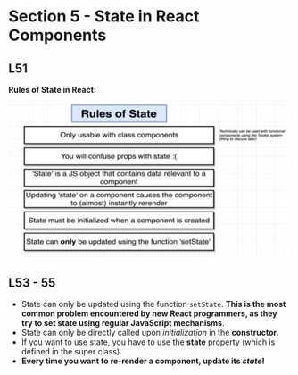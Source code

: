 # Section 5 - State in React Components

## L51

**Rules of State in React:**


![Rules of State](./rules-of-state.PNG)


## L53 - 55

* State can only be updated using the function `setState`. **This is the most common problem encountered by new React programmers, as they try to set state using regular JavaScript mechanisms**.
* State can only be directly called upon *initialization* in the **constructor**.
* If you want to use state, you have to use the **state** property (which is defined in the super class).
* **Every time you want to re-render a component, update its *state*!**
